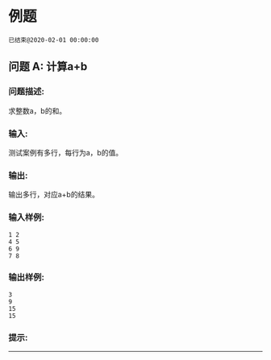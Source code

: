 # 例题
`已结束@2020-02-01 00:00:00`
## 问题 A: 计算a+b
### 问题描述:
求整数a，b的和。
### 输入:
测试案例有多行，每行为a，b的值。
### 输出:
输出多行，对应a+b的结果。
### 输入样例:
```
1 2
4 5
6 9
7 8
```
### 输出样例:
```
3
9
15
15
```
### 提示:


---
